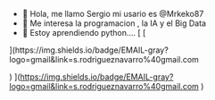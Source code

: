 - 👋 Hola, me llamo Sergio mi usario es @Mrkeko87
- 👀 Me interesa la programacion , la IA y el Big Data
- 🌱 Estoy aprendiendo python....
[
[
<!---
Mrkeko87/Mrkeko87 is a ✨ special ✨ repository because its `README.md` (this file) appears on your GitHub profile.
You can click the Preview link to take a look at your changes.
--->](https://img.shields.io/badge/EMAIL-gray?logo=gmail&link=s.rodrigueznavarro%40gmail.com
)
](https://img.shields.io/badge/EMAIL-gray?logo=gmail&link=s.rodrigueznavarro%40gmail.com
)

